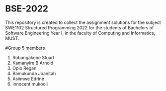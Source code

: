 # BSE-2022
This repository is created to collect the assignment solutions for the subject SWE1102 Structured Programming 2022
 for the students of Bachelors of Software Engineering  Year I, in the faculty of Computing and Informatics, MUST.

#Group 5 members
1. Rubangakene Stuart
2. Kamanyire B Arnold
3. Opio Regan
4. Bamukunda Joanitah
5. Asiimwe Edrine
6. innocent mukooli
